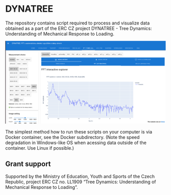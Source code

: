 # DYNATREE

The repository contains script required to process and visualize data
obtained as a part of the ERC CZ project DYNATREE - Tree Dynamics: Understanding of Mechanical Response to Loading. 



![FFT spectrum of the pull-release test](images/solara.png)

The simplest method how to run these scripts on your computer is via Docker container, see
the Docker subdirectory. (Note the speed degradation in Windows-like OS when acessing data outside of 
the container. Use Linux if possible.)


## Grant support

Supported by the Ministry of Education, Youth and Sports of the Czech Republic, project ERC CZ no. LL1909 “Tree Dynamics: Understanding of Mechanical Response to Loading”.

